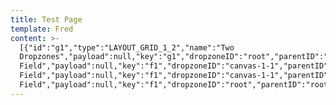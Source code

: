 ```yaml
---
title: Test Page
template: Fred
content: >-
  [{"id":"g1","type":"LAYOUT_GRID_1_2","name":"Two
  Dropzones","payload":null,"key":"g1","dropzoneID":"root","parentID":"root","showBasicContent":false,"initialElements":[{"id":"f1","type":"TEXTBOX","name":"Input
  Field","payload":null,"key":"f1","dropzoneID":"canvas-1-1","parentID":"g1","showBasicContent":false,"initialElements":[]}],"fields":[{"id":"f1","type":"TEXTBOX","name":"Input
  Field","payload":null,"key":"f1","dropzoneID":"canvas-1-1","parentID":"g1","showBasicContent":false,"initialElements":[]}]},{"id":"f1","type":"TEXTBOX","name":"Input
  Field","payload":null,"key":"f1","dropzoneID":"root","parentID":"root","showBasicContent":false,"initialElements":[]}]
---
```


